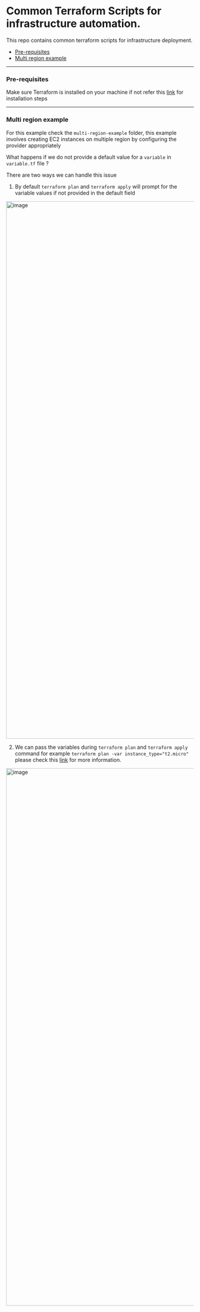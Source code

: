# Common Terraform Scripts for infrastructure automation.

This repo contains common terraform scripts for infrastructure deployment.

- [Pre-requisites](https://github.com/rohit1101/Terraform-scripts#pre-requisites)
- [Multi region example](https://github.com/rohit1101/Terraform-scripts#multi-region-example)

---

[Pre-requisites]: #pre-requisites
[Multi region example]: #multi-region-example

### Pre-requisites

Make sure Terraform is installed on your machine if not refer this [link](https://developer.hashicorp.com/terraform/install) for installation steps

---

### Multi region example

For this example check the `multi-region-example` folder, this example involves creating EC2 instances on multiple region by configuring the provider appropriately

What happens if we do not provide a default value for a `variable` in `variable.tf` file ?

There are two ways we can handle this issue

1. By default `terraform plan` and `terraform apply` will prompt for the variable values if not provided in the default field
<img width="1440" alt="image" src="https://github.com/user-attachments/assets/af6bed2f-2580-4acc-b174-bce5659ce410">

2. We can pass the variables during `terraform plan` and `terraform apply` command for example `terraform plan -var instance_type="t2.micro"` please check this [link](https://developer.hashicorp.com/terraform/language/values/variables#variables-on-the-command-line) for more information.


<img width="1440" alt="image" src="https://github.com/user-attachments/assets/a1700755-5cc1-4a60-8117-5647951ff67d">


